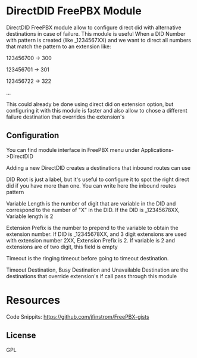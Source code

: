 # DirectDID FreePBX Module
DirectDID FreePBX module allow to configure direct did with alternative destinations in case of failure.
This module is useful When a DID Number with pattern is created (like _1234567XX) and we want to direct all numbers that match the pattern to an extension like:

123456700 -> 300

123456701 -> 301

123456722 -> 322

...

This could already be done using direct did on extension option, but configuring it with this module is faster and also allow to chose a different failure destination that overrides the extension's

## Configuration

You can find module interface in FreePBX menu under Applications->DirectDID

Adding a new DirectDID creates a destinations that inbound routes can use

DID Root is just a label, but it's useful to configure it to spot the right direct did if you have more than one. You can write here the inbound routes pattern

Variable Length is the number of digit that are variable in the DID and correspond to the number of "X" in the DID. If the DID is _12345678XX, Variable length is 2

Extension Prefix is the number to prepend to the variable to obtain the extension number. If DID is _12345678XX, and 3 digit extensions are used with extension number 2XX, Extension Prefix is 2. If variable is 2 and extensions are of two digit, this field is empty

Timeout is the ringing timeout before going to timeout destination.

Timeout Destination, Busy Destination and Unavailable Destination are the destinations that override extension's if call pass through this module

# Resources

Code Snippits: <https://github.com/jfinstrom/FreePBX-gists>

## License

GPL
